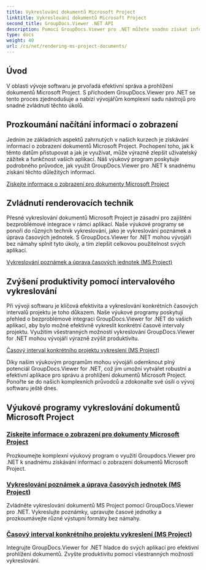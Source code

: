 ```yaml
---
title: Vykreslování dokumentů Microsoft Project
linktitle: Vykreslování dokumentů Microsoft Project
second_title: GroupDocs.Viewer .NET API
description: Pomocí GroupDocs.Viewer pro .NET můžete snadno získat informace o zobrazení dokumentů Microsoft Project. Zvyšte produktivitu pomocí všestranných možností vykreslování.
type: docs
weight: 40
url: /cs/net/rendering-ms-project-documents/
---
```

## Úvod

V oblasti vývoje softwaru je prvořadá efektivní správa a prohlížení dokumentů Microsoft Project. S příchodem GroupDocs.Viewer pro .NET se tento proces zjednodušuje a nabízí vývojářům komplexní sadu nástrojů pro snadné zvládnutí těchto úkolů.

## Prozkoumání načítání informací o zobrazení
Jedním ze základních aspektů zahrnutých v našich kurzech je získávání informací o zobrazení dokumentů Microsoft Project. Pochopení toho, jak k těmto datům přistupovat a jak je využívat, může výrazně zlepšit uživatelský zážitek a funkčnost vašich aplikací. Náš výukový program poskytuje podrobného průvodce, jak využít GroupDocs.Viewer pro .NET k snadnému získání těchto důležitých informací.

[Získejte informace o zobrazení pro dokumenty Microsoft Project](./get-view-info-ms-project/)

## Zvládnutí renderovacích technik
Přesné vykreslování dokumentů Microsoft Project je zásadní pro zajištění bezproblémové integrace v rámci aplikací. Naše výukové programy se ponoří do různých technik vykreslování, jako je vykreslování poznámek a úprava časových jednotek. S GroupDocs.Viewer for .NET mohou vývojáři bez námahy splnit tyto úkoly, a tím zlepšit celkovou použitelnost svých aplikací.

[Vykreslování poznámek a úprava časových jednotek (MS Project)](./render-notes-and-adjust-time-ms-project/)

## Zvýšení produktivity pomocí intervalového vykreslování
Při vývoji softwaru je klíčová efektivita a vykreslování konkrétních časových intervalů projektu je toho důkazem. Naše výukové programy poskytují přehled o bezproblémové integraci GroupDocs.Viewer for .NET do vašich aplikací, aby bylo možné efektivně vykreslit konkrétní časové intervaly projektu. Využitím všestranných možností vykreslování GroupDocs.Viewer for .NET mohou vývojáři výrazně zvýšit produktivitu.

[Časový interval konkrétního projektu vykreslení (MS Project)](./render-project-time-interval-ms-project/)

Díky našim výukovým programům mohou vývojáři odemknout plný potenciál GroupDocs.Viewer for .NET, což jim umožní vytvářet robustní a efektivní aplikace pro správu a prohlížení dokumentů Microsoft Project. Ponořte se do našich komplexních průvodců a zdokonalte své úsilí o vývoj softwaru ještě dnes.
## Výukové programy vykreslování dokumentů Microsoft Project
### [Získejte informace o zobrazení pro dokumenty Microsoft Project](./get-view-info-ms-project/)
Prozkoumejte komplexní výukový program o využití Groupdocs.Viewer pro .NET k snadnému získávání informací o zobrazení dokumentů Microsoft Project.
### [Vykreslování poznámek a úprava časových jednotek (MS Project)](./render-notes-and-adjust-time-ms-project/)
Zvládněte vykreslování dokumentů MS Project pomocí GroupDocs.Viewer pro .NET. Vykreslujte poznámky, upravujte časové jednotky a prozkoumávejte různé výstupní formáty bez námahy.
### [Časový interval konkrétního projektu vykreslení (MS Project)](./render-project-time-interval-ms-project/)
Integrujte GroupDocs.Viewer for .NET hladce do svých aplikací pro efektivní prohlížení dokumentů. Zvyšte produktivitu pomocí všestranných možností vykreslování.